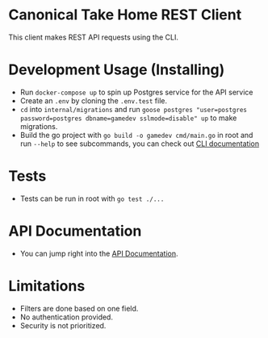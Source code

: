 # Canonical Take Home REST Client

This client makes REST API requests using the CLI.

# Development Usage (Installing)

- Run `docker-compose up` to spin up Postgres service for the API service
- Create an `.env` by cloning the `.env.test` file. 
- `cd` into `internal/migrations` and run `goose postgres "user=postgres password=postgres dbname=gamedev sslmode=disable" up` to make migrations.
- Build the go project with `go build -o gamedev cmd/main.go` in root and run `--help` to see subcommands, you can check out [CLI documentation](CLIDocs.MD)

# Tests

- Tests can be run in root with `go test ./...` 

# API Documentation

- You can jump right into the [API Documentation](APIDocs.MD).

# Limitations

- Filters are done based on one field.
- No authentication provided.
- Security is not prioritized.
